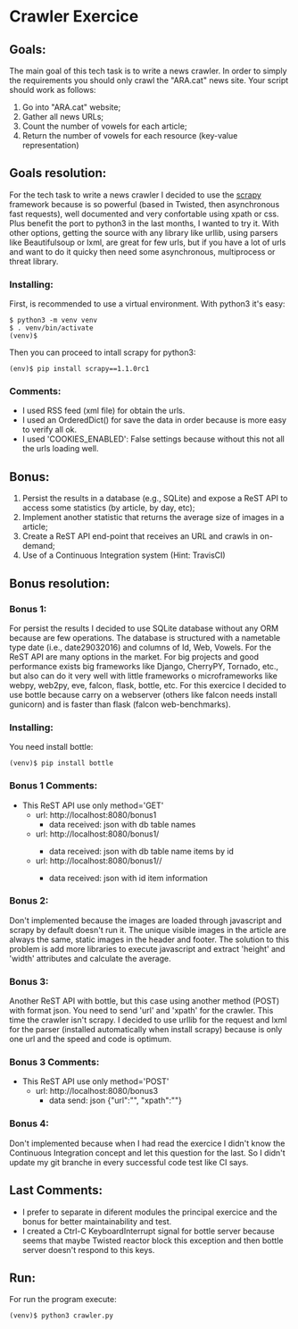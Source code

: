 # Crawler Exercice
## Goals:
The main goal of this tech task is to write a news crawler. In order to simply the requirements you should only crawl the "ARA.cat" news site. Your script should work as follows:

1. Go into "ARA.cat" website;
2. Gather all news URLs;
3. Count the number of vowels for each article;
4. Return the number of vowels for each resource (key-value representation)

## Goals resolution:
For the tech task to write a news crawler I decided to use the [scrapy](http://scrapy.org/) framework because is so powerful (based in Twisted, then asynchronous fast requests), well documented and very confortable using xpath or css. Plus benefit the port to python3 in the last months, I wanted to try it. With other options, getting the source with any library like urllib, using parsers like Beautifulsoup or lxml, are great for few urls, but if you have a lot of urls and want to do it quicky then need some asynchronous, multiprocess or threat library.

### Installing:
First, is recommended to use a virtual environment. With python3 it's easy:
```
$ python3 -m venv venv
$ . venv/bin/activate
(venv)$
```
Then you can proceed to intall scrapy for python3:
```
(env)$ pip install scrapy==1.1.0rc1
```
### Comments:
 - I used RSS feed (xml file) for obtain the urls.
 - I used an OrderedDict() for save the data in order because is more easy to verify all ok.
 - I used 'COOKIES_ENABLED': False settings because without this not all the urls loading well.

## Bonus:
1. Persist the results in a database (e.g., SQLite) and expose a ReST API to access some statistics (by article, by day, etc);
2. Implement another statistic that returns the average size of images in a article;
3. Create a ReST API end-point that receives an URL and crawls in on-demand;
4. Use of a Continuous Integration system (Hint: TravisCI)

## Bonus resolution:
### Bonus 1:
For persist the results I decided to use SQLite database without any ORM because are few operations. The database is structured with a nametable type date (i.e., date29032016) and columns of Id, Web, Vowels.
For the ReST API are many options in the market. For big projects and good performance exists big frameworks like Django, CherryPY, Tornado, etc., but also can do it very well with little frameworks o microframeworks like webpy, web2py, eve, falcon, flask, bottle, etc. For this exercice I decided to use bottle because carry on a webserver (others like falcon needs install gunicorn) and is faster than flask (falcon web-benchmarks).

### Installing:
You need install bottle:
```
(venv)$ pip install bottle
```
### Bonus 1 Comments:
 - This ReST API use only method='GET'
     - url: http://localhost:8080/bonus1
       - data received: json with db table names
     - url: http://localhost:8080/bonus1/<date>
       - data received: json with db table name items by id
     - url: http://localhost:8080/bonus1/<date>/<id>
       - data received: json with id item information

### Bonus 2:
Don't implemented because the images are loaded through javascript and scrapy by default doesn't run it. The unique visible images in the article are always the same, static images in the header and footer. The solution to this problem is add more libraries to execute javascript and extract 'height' and 'width' attributes and calculate the average.

### Bonus 3:
Another ReST API with bottle, but this case using another method (POST) with format json. You need to send 'url' and 'xpath' for the crawler. This time the crawler isn't scrapy. I decided to use urllib for the request and lxml for the parser (installed automatically when install scrapy) because is only one url and the speed and code is optimum.

### Bonus 3 Comments:
  - This ReST API use only method='POST'
      - url: http://localhost:8080/bonus3
        - data send: json {"url":"", "xpath":""}

### Bonus 4:
Don't implemented because when I had read the exercice I didn't know the Continuous Integration concept and let this question for the last. So I didn't update my git branche in every successful code test like CI says.

## Last Comments:
 - I prefer to separate in diferent modules the principal exercice and the bonus for better maintainability and test.
 - I created a Ctrl-C KeyboardInterrupt signal for bottle server because seems that maybe Twisted reactor block this exception and then bottle server doesn't respond to this keys.

## Run:
For run the program execute:
```
(venv)$ python3 crawler.py
```
